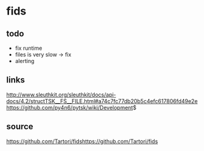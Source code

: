 # fids

## todo

* fix runtime
* files is very slow -> fix
* alerting


## links

<http://www.sleuthkit.org/sleuthkit/docs/api-docs/4.2/structTSK__FS__FILE.html#a74c7fc77db20b5c4efc617806fd49e2e>
<https://github.com/py4n6/pytsk/wiki/Development>$



## source

https://github.com/Tartori/fids<https://github.com/Tartori/fids>